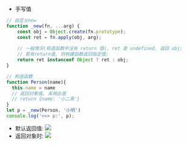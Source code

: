 * 手写值
```js
// 自定义new
function _new(fn, ...arg) {
    const obj = Object.create(fn.prototype);
    const ret = fn.apply(obj, arg);
    
    // 一般情况(构造函数中没有 return 值), ret 是 undefined, 返回 obj;
    // 若有return值, 则构建函数返回指定值;
    return ret instanceof Object ? ret : obj;
}

// 构造函数
function Person(name){
  this.name = name
  // 返回对象值, 采用此值
  // return {name: '小二黑'}
}
let p = _new(Person, '小明')
console.log('>>> p:', p);
```
* 默认返回值:
  ![](https://tva1.sinaimg.cn/large/006tNbRwly1g9v61fl510j30hw060glk.jpg)
* 返回对象时:
  ![](https://tva1.sinaimg.cn/large/006tNbRwly1g9v62kvvp4j30r60fut9c.jpg)
